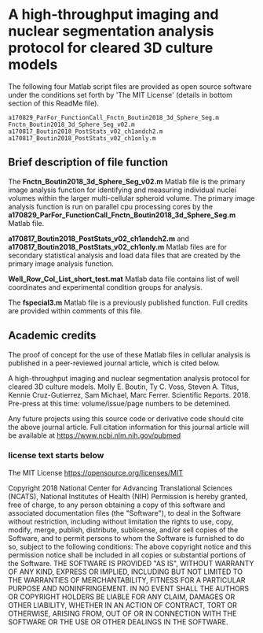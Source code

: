 # A high-throughput imaging and nuclear segmentation analysis protocol for cleared 3D culture models

The following four Matlab script files are provided as open source software under the conditions set forth by 'The MIT License' (details in bottom section of this ReadMe file).

```
a170829_ParFor_FunctionCall_Fnctn_Boutin2018_3d_Sphere_Seg.m
Fnctn_Boutin2018_3d_Sphere_Seg_v02.m
a170817_Boutin2018_PostStats_v02_ch1andch2.m
a170817_Boutin2018_PostStats_v02_ch1only.m
```

## Brief description of file function

The **Fnctn\_Boutin2018\_3d\_Sphere\_Seg\_v02.m** Matlab file is the primary image analysis function for identifying and measuring individual nuclei volumes within the larger multi-cellular spheroid volume. The primary image analysis function is run on parallel cpu processing cores by the **a170829\_ParFor\_FunctionCall\_Fnctn\_Boutin2018\_3d\_Sphere\_Seg.m** Matlab file.

**a170817\_Boutin2018\_PostStats\_v02\_ch1andch2.m** and **a170817\_Boutin2018\_PostStats\_v02\_ch1only.m** Matlab files are for secondary statistical analysis and load data files that are created by the primary image analysis function.

**Well\_Row\_Col\_List\_short\_test.mat** Matlab data file contains list of well coordinates and experimental condition groups for analysis.

The **fspecial3.m** Matlab file is a previously published function. Full credits are provided within comments of this file.

## Academic credits

The proof of concept for the use of these Matlab files in cellular analysis is published in a peer-reviewed journal article, which is cited below.

A high-throughput imaging and nuclear segmentation analysis protocol for cleared 3D culture models. Molly E. Boutin, Ty C. Voss, Steven A. Titus, Kennie Cruz-Gutierrez, Sam Michael, Marc Ferrer. Scientific Reports. 2018. Pre-press at this time: volume/issue/page numbers to be detemined. 

Any future projects using this source code or derivative code should cite the above journal article. Full citation information for this journal article will be available at https://www.ncbi.nlm.nih.gov/pubmed

### license text starts below

The MIT License
https://opensource.org/licenses/MIT

Copyright 2018 National Center for Advancing Translational Sciences (NCATS), National Institutes of Health (NIH)
Permission is hereby granted, free of charge, to any person obtaining a copy of this software and associated documentation files (the "Software"), to deal in the Software without restriction, including without limitation the rights to use, copy, modify, merge, publish, distribute, sublicense, and/or sell copies of the Software, and to permit persons to whom the Software is furnished to do so, subject to the following conditions:
The above copyright notice and this permission notice shall be included in all copies or substantial portions of the Software.
THE SOFTWARE IS PROVIDED "AS IS", WITHOUT WARRANTY OF ANY KIND, EXPRESS OR IMPLIED, INCLUDING BUT NOT LIMITED TO THE WARRANTIES OF MERCHANTABILITY, FITNESS FOR A PARTICULAR PURPOSE AND NONINFRINGEMENT. IN NO EVENT SHALL THE AUTHORS OR COPYRIGHT HOLDERS BE LIABLE FOR ANY CLAIM, DAMAGES OR OTHER LIABILITY, WHETHER IN AN ACTION OF CONTRACT, TORT OR OTHERWISE, ARISING FROM, OUT OF OR IN CONNECTION WITH THE SOFTWARE OR THE USE OR OTHER DEALINGS IN THE SOFTWARE.
